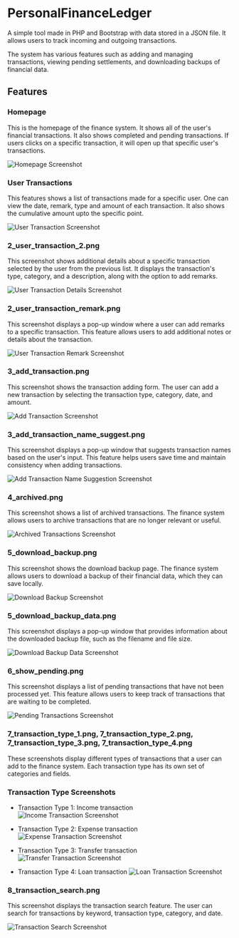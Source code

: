 # PersonalFinanceLedger
A simple tool made in PHP and Bootstrap with data stored in a JSON file. It allows users to track incoming and outgoing transactions.

The system has various features such as adding and managing transactions, viewing pending settlements, and downloading backups of financial data.

## Features

### Homepage
This is the homepage of the finance system. It shows all of the user's financial transactions. It also shows completed and pending transactions. If users clicks on a specific transaction, it will open up that specific user's transactions.

![Homepage Screenshot](/FINANCE%20SYSTEM%20SCREENSHOTS/1_homepage.png)

### User Transactions
This features shows a list of transactions made for a specific user. One can view the date, remark, type and amount of each transaction. It also shows the cumulative amount upto the specific point.

![User Transaction Screenshot](/FINANCE%20SYSTEM%20SCREENSHOTS/2_user_transaction.png)

### 2_user_transaction_2.png
This screenshot shows additional details about a specific transaction selected by the user from the previous list. It displays the transaction's type, category, and a description, along with the option to add remarks.

![User Transaction Details Screenshot](/FINANCE%20SYSTEM%20SCREENSHOTS/2_user_transaction_2.png)

### 2_user_transaction_remark.png
This screenshot displays a pop-up window where a user can add remarks to a specific transaction. This feature allows users to add additional notes or details about the transaction.

![User Transaction Remark Screenshot](/FINANCE%20SYSTEM%20SCREENSHOTS/2_user_transaction_remark.png)

### 3_add_transaction.png
This screenshot shows the transaction adding form. The user can add a new transaction by selecting the transaction type, category, date, and amount.

![Add Transaction Screenshot](/FINANCE%20SYSTEM%20SCREENSHOTS/3_add_transaction.png)

### 3_add_transaction_name_suggest.png
This screenshot displays a pop-up window that suggests transaction names based on the user's input. This feature helps users save time and maintain consistency when adding transactions.

![Add Transaction Name Suggestion Screenshot](/FINANCE%20SYSTEM%20SCREENSHOTS/3_add_transaction_name_suggest.png)

### 4_archived.png
This screenshot shows a list of archived transactions. The finance system allows users to archive transactions that are no longer relevant or useful.

![Archived Transactions Screenshot](/FINANCE%20SYSTEM%20SCREENSHOTS/4_archived.png)

### 5_download_backup.png
This screenshot shows the download backup page. The finance system allows users to download a backup of their financial data, which they can save locally.

![Download Backup Screenshot](/FINANCE%20SYSTEM%20SCREENSHOTS/5_download_backup.png)

### 5_download_backup_data.png
This screenshot displays a pop-up window that provides information about the downloaded backup file, such as the filename and file size.

![Download Backup Data Screenshot](/FINANCE%20SYSTEM%20SCREENSHOTS/5_download_backup_data.png)

### 6_show_pending.png
This screenshot displays a list of pending transactions that have not been processed yet. This feature allows users to keep track of transactions that are waiting to be completed.

![Pending Transactions Screenshot](/FINANCE%20SYSTEM%20SCREENSHOTS/6_show_pending.png)

### 7_transaction_type_1.png, 7_transaction_type_2.png, 7_transaction_type_3.png, 7_transaction_type_4.png
These screenshots display different types of transactions that a user can add to the finance system. Each transaction type has its own set of categories and fields.

### Transaction Type Screenshots

- Transaction Type 1: Income transaction
![Income Transaction Screenshot](/FINANCE%20SYSTEM%20SCREENSHOTS/7_transaction_type_1.png)

- Transaction Type 2: Expense transaction
![Expense Transaction Screenshot](/FINANCE%20SYSTEM%20SCREENSHOTS/7_transaction_type_2.png)

- Transaction Type 3: Transfer transaction
![Transfer Transaction Screenshot](/FINANCE%20SYSTEM%20SCREENSHOTS/7_transaction_type_3.png)

- Transaction Type 4: Loan transaction
![Loan Transaction Screenshot](/FINANCE%20SYSTEM%20SCREENSHOTS/7_transaction_type_4.png)

### 8_transaction_search.png
This screenshot displays the transaction search feature. The user can search for transactions by keyword, transaction type, category, and date.

![Transaction Search Screenshot](/FINANCE%20SYSTEM%20SCREENSHOTS/8_transaction_search.png)

